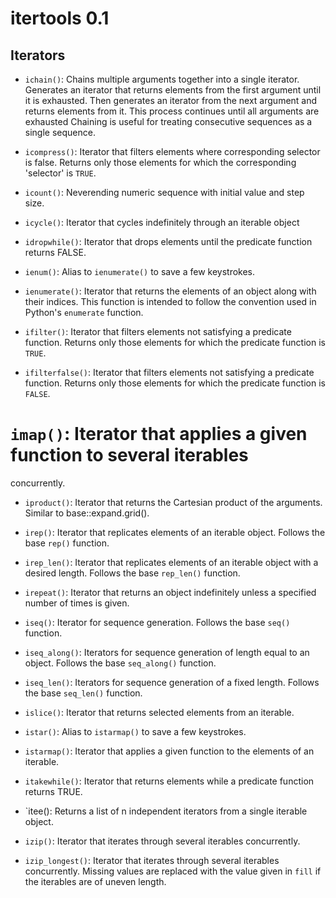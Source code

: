 # itertools 0.1

## Iterators

* `ichain()`: Chains multiple arguments together into a single iterator.
  Generates an iterator that returns elements from the first argument until it
  is exhausted. Then generates an iterator from the next argument and returns
  elements from it. This process continues until all arguments are exhausted
  Chaining is useful for treating consecutive sequences as a single sequence.

* `icompress()`: Iterator that filters elements where corresponding selector is
  false. Returns only those elements for which the corresponding 'selector' is
  `TRUE`.

* `icount()`: Neverending numeric sequence with initial value and step size.

* `icycle()`: Iterator that cycles indefinitely through an iterable object

* `idropwhile()`: Iterator that drops elements until the predicate function
  returns FALSE.

* `ienum()`: Alias to `ienumerate()` to save a few keystrokes.

* `ienumerate()`: Iterator that returns the elements of an object along with
  their indices. This function is intended to follow the convention used in
  Python's `enumerate` function.

* `ifilter()`: Iterator that filters elements not satisfying a predicate
  function. Returns only those elements for which the predicate function is
  `TRUE`.

* `ifilterfalse()`: Iterator that filters elements not satisfying a predicate
  function. Returns only those elements for which the predicate function is
  `FALSE`.

# `imap()`: Iterator that applies a given function to several iterables
  concurrently.

* `iproduct()`: Iterator that returns the Cartesian product of the
  arguments. Similar to base::expand.grid().

* `irep()`: Iterator that replicates elements of an iterable object. Follows the
  base `rep()` function.

* `irep_len()`: Iterator that replicates elements of an iterable object with a
  desired length. Follows the base `rep_len()` function.

* `irepeat()`: Iterator that returns an object indefinitely unless a specified
  number of times is given.

* `iseq()`: Iterator for sequence generation. Follows the base `seq()` function.

* `iseq_along()`: Iterators for sequence generation of length equal to an
  object. Follows the base `seq_along()` function.

* `iseq_len()`: Iterators for sequence generation of a fixed length. Follows the
  base `seq_len()` function.

* `islice()`: Iterator that returns selected elements from an iterable.

* `istar()`: Alias to `istarmap()` to save a few keystrokes.

* `istarmap()`: Iterator that applies a given function to the elements of an
  iterable.

* `itakewhile()`: Iterator that returns elements while a predicate function
  returns TRUE.

* `itee(): Returns a list of n independent iterators from a single iterable
  object.

* `izip()`: Iterator that iterates through several iterables concurrently.

* `izip_longest()`: Iterator that iterates through several iterables
  concurrently. Missing values are replaced with the value given in `fill` if
  the iterables are of uneven length.

